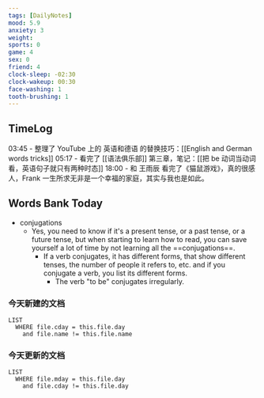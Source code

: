 ```yaml
---
tags: [DailyNotes]
mood: 5.9
anxiety: 3
weight:
sports: 0
game: 4
sex: 0
friend: 4
clock-sleep: -02:30
clock-wakeup: 00:30
face-washing: 1
tooth-brushing: 1
---
```


## TimeLog

03:45 - 整理了 YouTube 上的 英语和德语 的替换技巧：[[English and German words tricks]]
05:17 - 看完了 [[语法俱乐部]] 第三章，笔记：[[把 be 动词当动词看，英语句子就只有两种时态]]
18:00 - 和 王雨辰 看完了《猫鼠游戏》，真的很感人，Frank 一生所求无非是一个幸福的家庭，其实与我也是如此。

## Words Bank Today

- conjugations
	- Yes, you need to know if it's a present tense, or a past tense, or a future tense, but when starting to learn how to read, you can save yourself a lot of time by not learning all the ==conjugations==.
		- If a verb conjugates, it has different forms, that show different tenses, the number of people it refers to, etc. and if you conjugate a verb, you list its different forms.
			- The verb "to be" conjugates irregularly.


### 今天新建的文档
```dataview
LIST 
  WHERE file.cday = this.file.day
    and file.name != this.file.name
```

### 今天更新的文档
```dataview
LIST
  WHERE file.mday = this.file.day
    and file.cday != this.file.day
```
